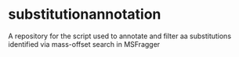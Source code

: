 # substitutionannotation
A repository for the script used to annotate and filter aa substitutions identified via mass-offset search in MSFragger
